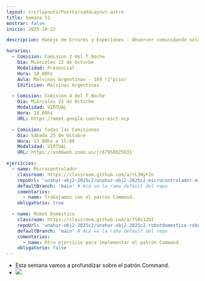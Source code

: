 ```yaml
---
layout: src/layouts/PostCursadaLayout.astro
title: Semana 11
mostrar: false
inicio: 2025-10-22

descripcion: Manejo de Errores y Expeciones - Observer comunidando solo el estado de cambio.

horarios:
  - Comision: Comision 2 del T.Noche
    Dia: Miércoles 22 de Octurbe
    Modalidad: Presencial
    Hora: 18.00hs
    Aula: Malvinas Argentinas - 109 (1°piso)
    Edificion: Malvinas Argentinas

  - Comision: Comision 4 del T.Noche
    Dia: Miércoles 22 de Octurbe
    Modalidad: VIRTUAL
    Hora: 18.00hs
    URL: https://meet.google.com/kxz-esct-xcp

  - Comision: Todas las Comisiones
    Dia: Sábado 25 de Octubre
    Hora: 13.00hs a 15:00
    Modalidad: VIRTUAL
    URL: https://us06web.zoom.us/j/87958925031

ejercicios:
  - name: Microcontrolador
    classroom: https://classroom.github.com/a/rL3NyY2o
    repoUrl: 'unahur-obj2-2025c2/unahur-obj2-2025c2-microcontrolador-microcontrolador' # Acá va la URL del repo sin el "https://github.com/"
    defaultBranch: 'main' # Acá va la rama default del repo
    comentarios:
      - name: Trabajamos con el patrón Command.
    obligatorio: true

  - name: Robot Domestico
    classroom: https://classroom.github.com/a/7S0i12DI
    repoUrl: 'unahur-obj2-2025c2/unahur-obj2-2025c2-robotdomestico-robotDomestico' # Acá va la URL del repo sin el "https://github.com/"
    defaultBranch: 'main' # Acá va la rama default del repo
    comentarios:
      - name: Otro ejercicio para implementar el patrón Command.
    obligatorio: false
---
```


- Esta semana vamos a profundizar sobre el patrón Command.
- <div ><img src="/img/command.png"></img></div>
